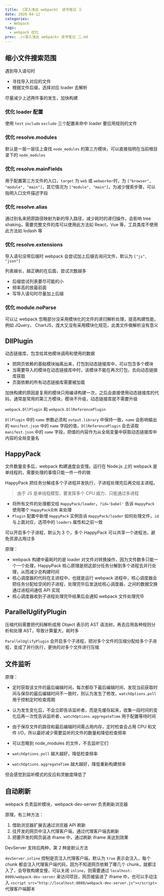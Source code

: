 ```yaml
---
title: 《深入浅出 webpack》 读书笔记 三
date: 2020-04-12
categories:
  - Webpack
tags:
  - webpack 优化
prev: ./<深入浅出 webpack> 读书笔记 二.md
---
```


## 缩小文件搜索范围

遇到导入语句时

- 寻找导入对应的文件
- 根据文件后缀，选择对应 loader 去解析

尽量减少上述两件事的发生，加快构建

### 优化 loader 配置

使用 `test` `include` `exclude` 三个配置来命中 loader 要应用规则的文件

### 优化 resolve.modules

默认是一层一层往上查找 `node_modules` 的第三方模块，可以直接指明在当前根目录下的 `node_modules`

### 优化 resolve.mainFields

用于配置第三方文件的入口，`target` 为 `web` 或 `webworker`时，为 `["browser", "module", "main"]`，其它情况为 `["module", "main"]`，为减少搜索步骤，可以指明入口文件描述字段

### 优化 resolve.alias

通过别名来把原路径映射为新的导入路径，减少耗时的递归操作，会影响 tree shaking，需要完整文件的库可以使用此方法如 React，Vue 等，工具类库不使用此方法如 lodash 等

### 优化 resolve.extensions

导入语句没带后缀时 webpack 会尝试加上后缀去询问文件，默认为 `["js", "json"]`

列表越长，越正确的在后面，尝试次数越多

- 后缀尝试列表要尽可能的小
- 频率高的放最前面
- 写导入语句时尽量加上后缀

### 优化 module.noParse

可以让 webpack 忽略部分没采用模块化的文件的递归解析处理，提高构建性能，例如 JQuery， ChartJS，庞大又没有采用模块化规范，此类文件做解析没有意义

## DllPlugin

动态链接库，包含给其他模块调用和使用的数据

- 把网页依赖的基础模块抽离出来，打包到动态链接库中，可以包含多个模块
- 当需要导入的模块在动态链接库中时，该模块不能在再次打包，去向动态链接库获取
- 页面依赖的所有动态链接库需要被加载

加快构建的原因是复用的模块只用编译构建一次，之后会直接使用动态链接库的代码，通常是常用的第三方模块，模块不升级，动态链接库就不需要升级

`webpack.DllPlugin` 和 `webpack.DllReferencePlugin`

`DllPlugin` 中的 `name` 参数必须和 `output.library` 中保持一致，`name` 会影响输出的 `manifest.json` 中的 `name` 字段的值，`DllReferencePlugin` 会去读取 `manifest.json` 中的 `name` 字段，把值的内容作为从全局变量中获取动态链接库中内容的全局变量名

## HappyPack

文件数量变多后，webpack 构建速度会变慢。运行在 Node.js 上的 webpack 是单线程的，需要处理的事情只能一件一件的做

HappyPack 把任务分解成多个子进程并发执行，子进程处理完后再交给主进程。

> 由于 JS 是单线程模型，要发挥多个 CPU 威力，只能通过多进程

- 将所有文件的处理都交给 `HappyPack/loader`，`?id='babel'` 告诉 `HappyPack` 使用哪个 `HappyPack实例` 来处理
- `Plugin` 配置中新增 `HappyPack` 实例告诉 `HappyPack/loader` 如何处理文件，`id` 与上面对应，选项中的 `loaders` 属性和之前一致

可以开启多个子进程，默认为 3 个，多个 HappyPack 可以共享一个进程池，避免资源占用过多

原理：

- webpack 构建中最耗时的是 loader 对文件对转换操作，因为文件数多只能一个一个处理，HappyPack 核心原理是把这部分任务分解到多个进程去并行处理，从而减少总构建时间
- 核心调度器的代码在主进程中，也就是运行 webpack 进程中，核心调度器会把任务分配给空闲的子进程，处理完毕后发送给核心调度器，之间的数据交换通过进程间通信 API 实现
- 核心调度器收到子进程处理完毕结果后会通知 webpack 文件处理完毕

## ParallelUglifyPlugin

压缩代码需要把代码解析成用 Object 表示的 AST 语法树，再去应用各种规则分析和处理 AST，导致计算量大，耗时多

`ParallelUglifyPlugin` 会开启多个子进程，把对多个文件的压缩分配给多个子进程，变成了并行执行，更快的对多个文件进行压缩

## 文件监听

原理：

- 定时获取该文件的最后编辑时间，每次都存下最后编辑时间，发现当前获取时间与保存的最后编辑时间不一致时，则认为发生了修改，`watchOptions.poll` 用于控制定时检查周期
- 认为发生变化后，不会立即告诉监听者，而是先缓存起来，收集一段时间的变化后再一次性告诉监听者，`watchOptions.aggregateTime` 用于配置等待时间
- 由于保存文件的路径和最后编辑时间需占用内存，定时检查会占用 CPU 和文件 I/O，所以最好减少需要监听的文件的数量和降低检查频率

- 可以忽略到 node_modules 的文件，不去监听它们
- `watchOptions.poll` 越大越好，降低检查频率
- `watchOptions.aggregateTime` 越大越好，降低重新构建频率

但会感觉到监听模式的反应和灵敏度降低了

## 自动刷新

webpack 负责监听模块，webpack-dev-server 负责刷新浏览器

原理，有三种方法：

1. 借助浏览器扩展去通过浏览器 API 刷新
2. 往开发的网页中注入代理客户端，通过代理客户端去刷新
3. 把要开发的网页装进 iframe 中，通过刷新 iframe 来达到效果

DevServer 支持后两种，第 2 种是默认方法

`devServer.inline` 控制是否注入代理客户端，默认为 `true` 表示会注入，每个 chunk 都会注入代理客户端代码，因为不知道网页依赖了哪几个 chunk，就都注入了，会导致构建变慢，可以关闭 `inline`，则需要通过 `localhost: 8000/webpack-dev-server` 来访问项目，网页被装进了 iframe 中，也可以手动注入 `<script src="http://localhost:8080/webpack-dev-server.js"></script>` 代理客户端脚本
